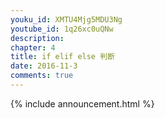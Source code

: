 ```yaml
---
youku_id: XMTU4Mjg5MDU3Ng
youtube_id: 1q26xc0uQNw
description: 
chapter: 4
title: if elif else 判断
date: 2016-11-3
comments: true
---
```



{% include announcement.html %}